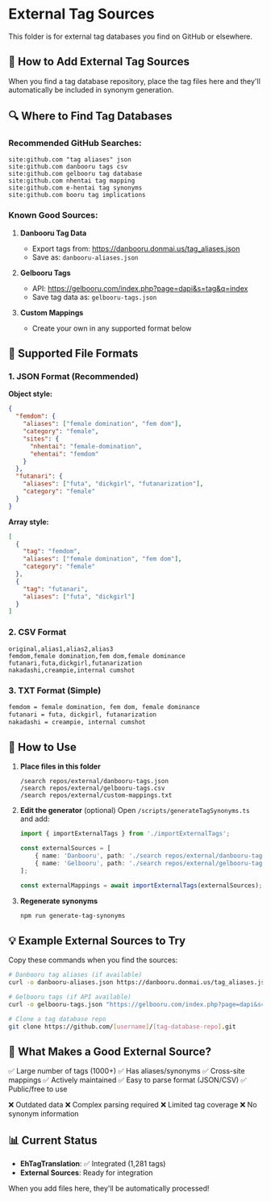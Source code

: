 # External Tag Sources

This folder is for external tag databases you find on GitHub or elsewhere.

## 📁 How to Add External Tag Sources

When you find a tag database repository, place the tag files here and they'll automatically be included in synonym generation.

## 🔍 Where to Find Tag Databases

### Recommended GitHub Searches:

```
site:github.com "tag aliases" json
site:github.com danbooru tags csv
site:github.com gelbooru tag database
site:github.com nhentai tag mapping
site:github.com e-hentai tag synonyms
site:github.com booru tag implications
```

### Known Good Sources:

1. **Danbooru Tag Data**
   - Export tags from: https://danbooru.donmai.us/tag_aliases.json
   - Save as: `danbooru-aliases.json`

2. **Gelbooru Tags**
   - API: https://gelbooru.com/index.php?page=dapi&s=tag&q=index
   - Save tag data as: `gelbooru-tags.json`

3. **Custom Mappings**
   - Create your own in any supported format below

## 📝 Supported File Formats

### 1. JSON Format (Recommended)

**Object style:**
```json
{
  "femdom": {
    "aliases": ["female domination", "fem dom"],
    "category": "female",
    "sites": {
      "nhentai": "female-domination",
      "ehentai": "femdom"
    }
  },
  "futanari": {
    "aliases": ["futa", "dickgirl", "futanarization"],
    "category": "female"
  }
}
```

**Array style:**
```json
[
  {
    "tag": "femdom",
    "aliases": ["female domination", "fem dom"],
    "category": "female"
  },
  {
    "tag": "futanari",
    "aliases": ["futa", "dickgirl"]
  }
]
```

### 2. CSV Format

```csv
original,alias1,alias2,alias3
femdom,female domination,fem dom,female dominance
futanari,futa,dickgirl,futanarization
nakadashi,creampie,internal cumshot
```

### 3. TXT Format (Simple)

```txt
femdom = female domination, fem dom, female dominance
futanari = futa, dickgirl, futanarization
nakadashi = creampie, internal cumshot
```

## 🚀 How to Use

1. **Place files in this folder**
   ```
   /search repos/external/danbooru-tags.json
   /search repos/external/gelbooru-tags.csv
   /search repos/external/custom-mappings.txt
   ```

2. **Edit the generator** (optional)
   Open `/scripts/generateTagSynonyms.ts` and add:
   ```typescript
   import { importExternalTags } from './importExternalTags';
   
   const externalSources = [
       { name: 'Danbooru', path: './search repos/external/danbooru-tags.json', format: 'json' },
       { name: 'Gelbooru', path: './search repos/external/gelbooru-tags.csv', format: 'csv' },
   ];
   
   const externalMappings = await importExternalTags(externalSources);
   ```

3. **Regenerate synonyms**
   ```bash
   npm run generate-tag-synonyms
   ```

## 💡 Example External Sources to Try

Copy these commands when you find the sources:

```bash
# Danbooru tag aliases (if available)
curl -o danbooru-aliases.json https://danbooru.donmai.us/tag_aliases.json

# Gelbooru tags (if API available)
curl -o gelbooru-tags.json "https://gelbooru.com/index.php?page=dapi&s=tag&q=index&json=1"

# Clone a tag database repo
git clone https://github.com/[username]/[tag-database-repo].git
```

## 🎯 What Makes a Good External Source?

✅ Large number of tags (1000+)
✅ Has aliases/synonyms
✅ Cross-site mappings
✅ Actively maintained
✅ Easy to parse format (JSON/CSV)
✅ Public/free to use

❌ Outdated data
❌ Complex parsing required
❌ Limited tag coverage
❌ No synonym information

## 📊 Current Status

- **EhTagTranslation**: ✅ Integrated (1,281 tags)
- **External Sources**: Ready for integration

When you add files here, they'll be automatically processed!

